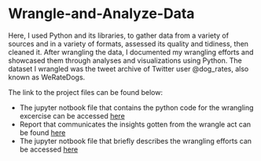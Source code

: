 # Wrangle-and-Analyze-Data

Here, I used Python and its libraries, to gather data from a variety of sources and in a variety of formats, assessed its quality and tidiness, then cleaned it. 
After wrangling the data, I documented my wrangling efforts and showcased them through analyses and visualizations using Python. 
The dataset I wrangled was the tweet archive of Twitter user @dog_rates, also known as WeRateDogs.

The link to the project files can be found below:

* The jupyter notbook file that contains the python code for the wrangling excercise can be accessed [here](https://github.com/giftyaiyegbeni/Wrangle-and-Analyze-Data/blob/main/wrangle_act.ipynb)
* Report that communicates the insights gotten from the wrangle act can be found [here](https://github.com/giftyaiyegbeni/Wrangle-and-Analyze-Data/blob/main/act_report.ipynb)
* The jupyter notbook file that briefly describes the wrangling efforts can be accessed [here](https://github.com/giftyaiyegbeni/Wrangle-and-Analyze-Data/blob/main/wrangle_report.ipynb)
